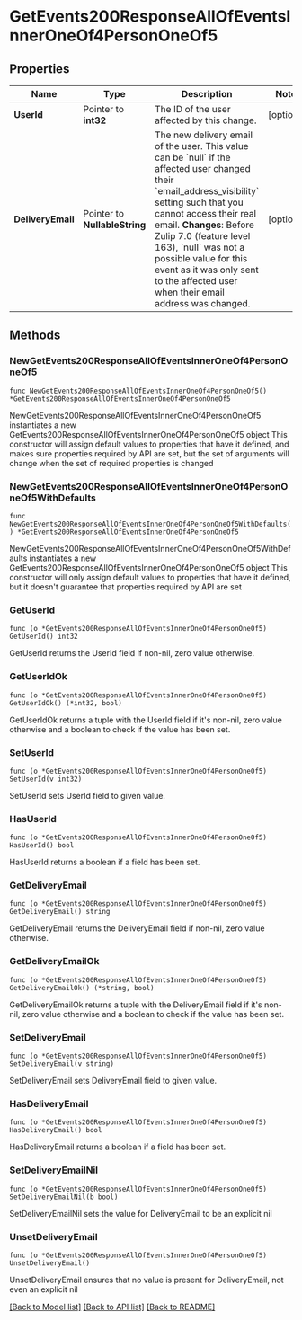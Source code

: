 # GetEvents200ResponseAllOfEventsInnerOneOf4PersonOneOf5

## Properties

Name | Type | Description | Notes
------------ | ------------- | ------------- | -------------
**UserId** | Pointer to **int32** | The ID of the user affected by this change.  | [optional] 
**DeliveryEmail** | Pointer to **NullableString** | The new delivery email of the user.  This value can be &#x60;null&#x60; if the affected user changed their &#x60;email_address_visibility&#x60; setting such that you cannot access their real email.  **Changes**: Before Zulip 7.0 (feature level 163), &#x60;null&#x60; was not a possible value for this event as it was only sent to the affected user when their email address was changed.  | [optional] 

## Methods

### NewGetEvents200ResponseAllOfEventsInnerOneOf4PersonOneOf5

`func NewGetEvents200ResponseAllOfEventsInnerOneOf4PersonOneOf5() *GetEvents200ResponseAllOfEventsInnerOneOf4PersonOneOf5`

NewGetEvents200ResponseAllOfEventsInnerOneOf4PersonOneOf5 instantiates a new GetEvents200ResponseAllOfEventsInnerOneOf4PersonOneOf5 object
This constructor will assign default values to properties that have it defined,
and makes sure properties required by API are set, but the set of arguments
will change when the set of required properties is changed

### NewGetEvents200ResponseAllOfEventsInnerOneOf4PersonOneOf5WithDefaults

`func NewGetEvents200ResponseAllOfEventsInnerOneOf4PersonOneOf5WithDefaults() *GetEvents200ResponseAllOfEventsInnerOneOf4PersonOneOf5`

NewGetEvents200ResponseAllOfEventsInnerOneOf4PersonOneOf5WithDefaults instantiates a new GetEvents200ResponseAllOfEventsInnerOneOf4PersonOneOf5 object
This constructor will only assign default values to properties that have it defined,
but it doesn't guarantee that properties required by API are set

### GetUserId

`func (o *GetEvents200ResponseAllOfEventsInnerOneOf4PersonOneOf5) GetUserId() int32`

GetUserId returns the UserId field if non-nil, zero value otherwise.

### GetUserIdOk

`func (o *GetEvents200ResponseAllOfEventsInnerOneOf4PersonOneOf5) GetUserIdOk() (*int32, bool)`

GetUserIdOk returns a tuple with the UserId field if it's non-nil, zero value otherwise
and a boolean to check if the value has been set.

### SetUserId

`func (o *GetEvents200ResponseAllOfEventsInnerOneOf4PersonOneOf5) SetUserId(v int32)`

SetUserId sets UserId field to given value.

### HasUserId

`func (o *GetEvents200ResponseAllOfEventsInnerOneOf4PersonOneOf5) HasUserId() bool`

HasUserId returns a boolean if a field has been set.

### GetDeliveryEmail

`func (o *GetEvents200ResponseAllOfEventsInnerOneOf4PersonOneOf5) GetDeliveryEmail() string`

GetDeliveryEmail returns the DeliveryEmail field if non-nil, zero value otherwise.

### GetDeliveryEmailOk

`func (o *GetEvents200ResponseAllOfEventsInnerOneOf4PersonOneOf5) GetDeliveryEmailOk() (*string, bool)`

GetDeliveryEmailOk returns a tuple with the DeliveryEmail field if it's non-nil, zero value otherwise
and a boolean to check if the value has been set.

### SetDeliveryEmail

`func (o *GetEvents200ResponseAllOfEventsInnerOneOf4PersonOneOf5) SetDeliveryEmail(v string)`

SetDeliveryEmail sets DeliveryEmail field to given value.

### HasDeliveryEmail

`func (o *GetEvents200ResponseAllOfEventsInnerOneOf4PersonOneOf5) HasDeliveryEmail() bool`

HasDeliveryEmail returns a boolean if a field has been set.

### SetDeliveryEmailNil

`func (o *GetEvents200ResponseAllOfEventsInnerOneOf4PersonOneOf5) SetDeliveryEmailNil(b bool)`

 SetDeliveryEmailNil sets the value for DeliveryEmail to be an explicit nil

### UnsetDeliveryEmail
`func (o *GetEvents200ResponseAllOfEventsInnerOneOf4PersonOneOf5) UnsetDeliveryEmail()`

UnsetDeliveryEmail ensures that no value is present for DeliveryEmail, not even an explicit nil

[[Back to Model list]](../README.md#documentation-for-models) [[Back to API list]](../README.md#documentation-for-api-endpoints) [[Back to README]](../README.md)


